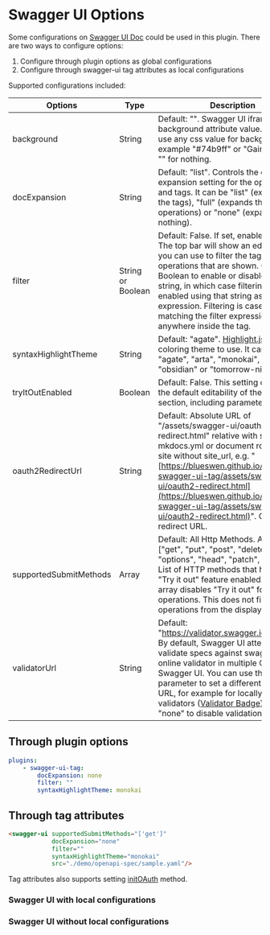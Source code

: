 # Swagger UI Options

Some configurations on [Swagger UI Doc](https://swagger.io/docs/open-source-tools/swagger-ui/usage/configuration/) could be used in this plugin. There are two ways to configure options:

1. Configure through plugin options as global configurations
2. Configure through swagger-ui tag attributes as local configurations

Supported configurations included:

| Options | Type | Description |
|---|---|---|
| background | String | Default: "". Swagger UI iframe body background attribute value. You can use any css value for background for example "#74b9ff" or "Gainsboro" or "" for nothing. |
| docExpansion | String | Default: "list". Controls the default expansion setting for the operations and tags. It can be "list" (expands only the tags), "full" (expands the tags and operations) or "none" (expands nothing). |
| filter | String or Boolean | Default: False. If set, enables filtering. The top bar will show an edit box that you can use to filter the tagged operations that are shown. Can be Boolean to enable or disable, or a string, in which case filtering will be enabled using that string as the filter expression. Filtering is case sensitive matching the filter expression anywhere inside the tag. |
| syntaxHighlightTheme | String | Default: "agate". [Highlight.js](https://highlightjs.org/static/demo/) syntax coloring theme to use. It can be "agate", "arta", "monokai", "nord", "obsidian" or "tomorrow-night" |
| tryItOutEnabled | Boolean | Default: False. This setting determines the default editability of the "Try it out" section, including parameters or body. |
| oauth2RedirectUrl | String | Default: Absolute URL of "/assets/swagger-ui/oauth2-redirect.html" relative with site_url in mkdocs.yml or document root path on site without site_url, e.g. "[https://blueswen.github.io/mkdocs-swagger-ui-tag/assets/swagger-ui/oauth2-redirect.html](https://blueswen.github.io/mkdocs-swagger-ui-tag/assets/swagger-ui/oauth2-redirect.html)". OAuth redirect URL. |
| supportedSubmitMethods | Array | Default: All Http Methods. Array=["get", "put", "post", "delete", "options", "head", "patch", "trace"]. List of HTTP methods that have the "Try it out" feature enabled. An empty array disables "Try it out" for all operations. This does not filter the operations from the display. |
| validatorUrl | String | Default: "https://validator.swagger.io/validator". By default, Swagger UI attempts to validate specs against swagger.io's online validator in multiple OAS Swagger UI. You can use this parameter to set a different validator URL, for example for locally deployed validators ([Validator Badge](https://github.com/swagger-api/validator-badge)). Setting it "none" to disable validation. |

## Through plugin options

```yaml
plugins:
    - swagger-ui-tag:
        docExpansion: none
        filter: ""
        syntaxHighlightTheme: monokai
```

## Through tag attributes

```html
<swagger-ui supportedSubmitMethods="['get']"
            docExpansion="none"
            filter=""
            syntaxHighlightTheme="monokai"
            src="./demo/openapi-spec/sample.yaml"/>
```

Tag attributes also supports setting [initOAuth](https://swagger.io/docs/open-source-tools/swagger-ui/usage/oauth2/) method.

### Swagger UI with local configurations

<swagger-ui supportedSubmitMethods="['get']"
            docExpansion="none"
            filter=""
            syntaxHighlightTheme="monokai"
            src="./demo/openapi-spec/sample.yaml"/>

### Swagger UI without local configurations

<swagger-ui src="./demo/openapi-spec/sample.yaml"/>
